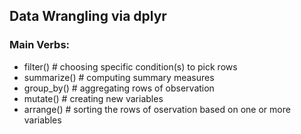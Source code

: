 ## Data Wrangling via dplyr
### Main Verbs:

- filter() # choosing specific condition(s) to pick rows
- summarize() # computing summary measures
- group_by() # aggregating rows of observation
- mutate() # creating new variables
- arrange() # sorting the rows of oservation based on one or more variables

